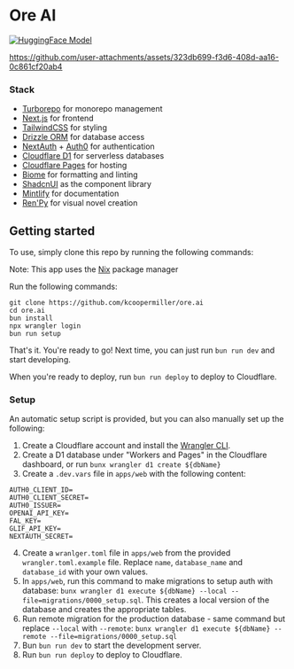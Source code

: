 # Ore AI

[![HuggingFace Model](https://img.shields.io/badge/%F0%9F%A4%97-Sprite%20Model-yellow)](https://huggingface.co/kcoopermiller/sprit3-sh33t)

https://github.com/user-attachments/assets/323db699-f3d6-408d-aa16-0c861cf20ab4


### Stack

- [Turborepo](https://turbo.build/) for monorepo management
- [Next.js](https://nextjs.org/) for frontend
- [TailwindCSS](https://tailwindcss.com/) for styling
- [Drizzle ORM](https://orm.drizzle.team/) for database access
- [NextAuth](https://next-auth.js.org/) + [Auth0](https://auth0.com/) for authentication
- [Cloudflare D1](https://www.cloudflare.com/developer-platform/d1/) for serverless databases
- [Cloudflare Pages](https://pages.cloudflare.com/) for hosting
- [Biome](https://biomejs.dev/) for formatting and linting
- [ShadcnUI](https://shadcn.com/) as the component library
- [Mintlify](https://mintlify.com/) for documentation
- [Ren'Py](https://www.renpy.org/) for visual novel creation

## Getting started

To use, simply clone this repo by running the following commands:

Note: This app uses the [Nix](https://nixos.org/) package manager

Run the following commands:

```
git clone https://github.com/kcoopermiller/ore.ai
cd ore.ai
bun install
npx wrangler login
bun run setup
```

That's it. You're ready to go! Next time, you can just run `bun run dev` and start developing.

When you're ready to deploy, run `bun run deploy` to deploy to Cloudflare.

### Setup

An automatic setup script is provided, but you can also manually set up the following:

1. Create a Cloudflare account and install the [Wrangler CLI](https://developers.cloudflare.com/workers/wrangler/install-and-update/#installupdate-wrangler).
2. Create a D1 database under "Workers and Pages" in the Cloudflare dashboard, or run `bunx wrangler d1 create ${dbName}`
3. Create a `.dev.vars` file in `apps/web` with the following content:

```
AUTH0_CLIENT_ID=
AUTH0_CLIENT_SECRET=
AUTH0_ISSUER=
OPENAI_API_KEY=
FAL_KEY=
GLIF_API_KEY=
NEXTAUTH_SECRET=
```

4. Create a `wranlger.toml` file in `apps/web` from the provided `wrangler.toml.example` file. Replace `name`, `database_name` and `database_id` with your own values.
5. In `apps/web`, run this command to make migrations to setup auth with database: `bunx wrangler d1 execute ${dbName} --local --file=migrations/0000_setup.sql`. This creates a local version of the database and creates the appropriate tables.
6. Run remote migration for the production database - same command but replace `--local` with `--remote`: `bunx wrangler d1 execute ${dbName} --remote --file=migrations/0000_setup.sql`
7. Bun `bun run dev` to start the development server.
8. Run `bun run deploy` to deploy to Cloudflare.
